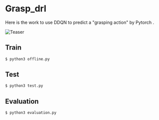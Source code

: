 # Grasp_drl

Here is the work to use DDQN to predict a "grasping action" by Pytorch .

![Teaser](grasp/src/sean_approach/result/half_v3_2/sample_7.png)

## Train
```bash
$ python3 offline.py
```

## Test
```bash
$ python3 test.py
```

## Evaluation
```bash
$ python3 evaluation.py
```
